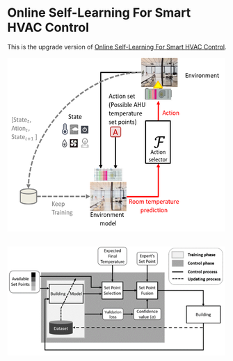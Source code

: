 # Online Self-Learning For Smart HVAC Control
This is the upgrade version of <a href="https://ieeexplore.ieee.org/document/8914027">Online Self-Learning For Smart HVAC Control</a>.<br><br>
<img src="./png/Tiser.png" width="500" height="400"><br>
<br>

<img src="./png/System.png" width="500" height="250">
